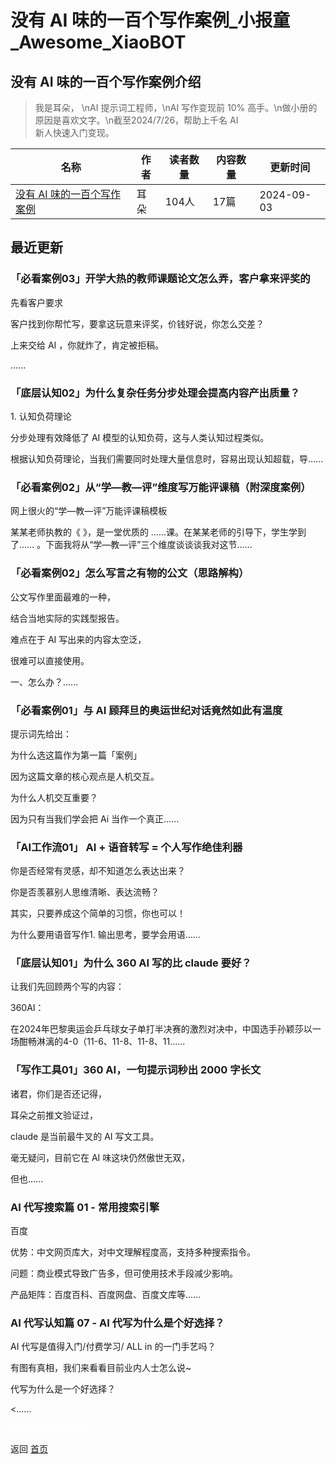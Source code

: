# 没有 AI 味的一百个写作案例_小报童_Awesome_XiaoBOT

## 没有 AI 味的一百个写作案例介绍
> 我是耳朵， \nAI 提示词工程师，\nAI 写作变现前 10% 高手。\n做小册的原因是喜欢文字。\n截至2024/7/26，帮助上千名 AI  
新人快速入门变现。  
  


|名称|作者|读者数量|内容数量|更新时间|
|---|---|---|---|---|
|[没有 AI 味的一百个写作案例](https://xiaobot.net/p/daixie?refer=9c3f1c95-a052-465a-9902-f6d75080262a)|耳朵|104人|17篇|2024-09-03|

## 最近更新
### 「必看案例03」开学大热的教师课题论文怎么弄，客户拿来评奖的

先看客户要求

客户找到你帮忙写，要拿这玩意来评奖，价钱好说，你怎么交差？

上来交给 AI ，你就炸了，肯定被拒稿。

......

### 「底层认知02」为什么复杂任务分步处理会提高内容产出质量？

1\. 认知负荷理论

分步处理有效降低了 AI 模型的认知负荷，这与人类认知过程类似。

根据认知负荷理论，当我们需要同时处理大量信息时，容易出现认知超载，导......

### 「必看案例02」从“学—教—评”维度写万能评课稿（附深度案例）

网上很火的“学—教—评”万能评课稿模板

某某老师执教的《 》，是一堂优质的 ……课。在某某老师的引导下，学生学到了…… 。下面我将从“学—教—评”三个维度谈谈谈我对这节......

### 「必看案例02」怎么写言之有物的公文（思路解构）

公文写作里面最难的一种，

结合当地实际的实践型报告。

难点在于 AI 写出来的内容太空泛，

很难可以直接使用。

一、怎么办？......

### 「必看案例01」与 AI 顾拜旦的奥运世纪对话竟然如此有温度

提示词先给出：

为什么选这篇作为第一篇「案例」

因为这篇文章的核心观点是人机交互。

为什么人机交互重要？

因为只有当我们学会把 Ai 当作一个真正......

### 「AI工作流01」 AI + 语音转写 = 个人写作绝佳利器

你是否经常有灵感，却不知道怎么表达出来？

你是否羡慕别人思维清晰、表达流畅？

其实，只要养成这个简单的习惯，你也可以！

为什么要用语音写作1. 输出思考，要学会用语......

### 「底层认知01」为什么 360 AI 写的比 claude 要好？

让我们先回顾两个写的内容：

360AI：

在2024年巴黎奥运会乒乓球女子单打半决赛的激烈对决中，中国选手孙颖莎以一场酣畅淋漓的4-0（11-6、11-8、11-8、11......

### 「写作工具01」360 AI，一句提示词秒出 2000 字长文

诸君，你们是否还记得，

耳朵之前推文验证过，

claude 是当前最牛叉的 AI 写文工具。

毫无疑问，目前它在 AI 味这块仍然傲世无双，

但也......

### AI 代写搜索篇 01 - 常用搜索引擎

百度

优势：中文网页库大，对中文理解程度高，支持多种搜索指令。

问题：商业模式导致广告多，但可使用技术手段减少影响。

产品矩阵：百度百科、百度网盘、百度文库等......

### AI 代写认知篇 07 - AI 代写为什么是个好选择？

AI 代写是值得入门/付费学习/ ALL in 的一门手艺吗？

有图有真相，我们来看看目前业内人士怎么说~

代写为什么是一个好选择？

<......


<a href="https://github.com/Reno9527/awesome-xiaobot" style="color: white; text-decoration: none;">awesome-xiaobot</a>

返回 [首页](../README.md)
